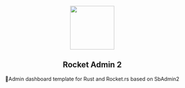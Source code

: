 <p align="center"><img width="120" src="https://external-content.duckduckgo.com/iu/?u=http%3A%2F%2Fclipart-library.com%2Fimg%2F1980546.png&f=1&nofb=1"></p>

<h2 align="center">Rocket Admin 2</h2>

<p align="center">🚀Admin dashboard template for Rust and Rocket.rs based on SbAdmin2</p>


